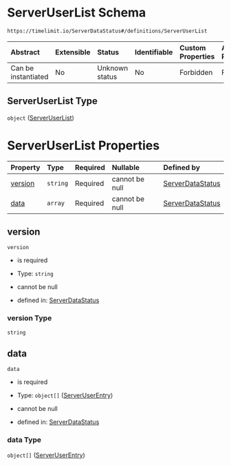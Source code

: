 # ServerUserList Schema

```txt
https://timelimit.io/ServerDataStatus#/definitions/ServerUserList
```



| Abstract            | Extensible | Status         | Identifiable | Custom Properties | Additional Properties | Access Restrictions | Defined In                                                                           |
| :------------------ | :--------- | :------------- | :----------- | :---------------- | :-------------------- | :------------------ | :----------------------------------------------------------------------------------- |
| Can be instantiated | No         | Unknown status | No           | Forbidden         | Forbidden             | none                | [ServerDataStatus.schema.json*](ServerDataStatus.schema.json "open original schema") |

## ServerUserList Type

`object` ([ServerUserList](serverdatastatus-definitions-serveruserlist.md))

# ServerUserList Properties

| Property            | Type     | Required | Nullable       | Defined by                                                                                                                                                                   |
| :------------------ | :------- | :------- | :------------- | :--------------------------------------------------------------------------------------------------------------------------------------------------------------------------- |
| [version](#version) | `string` | Required | cannot be null | [ServerDataStatus](serverdatastatus-definitions-serveruserlist-properties-version.md "https://timelimit.io/ServerDataStatus#/definitions/ServerUserList/properties/version") |
| [data](#data)       | `array`  | Required | cannot be null | [ServerDataStatus](serverdatastatus-definitions-serveruserlist-properties-data.md "https://timelimit.io/ServerDataStatus#/definitions/ServerUserList/properties/data")       |

## version



`version`

*   is required

*   Type: `string`

*   cannot be null

*   defined in: [ServerDataStatus](serverdatastatus-definitions-serveruserlist-properties-version.md "https://timelimit.io/ServerDataStatus#/definitions/ServerUserList/properties/version")

### version Type

`string`

## data



`data`

*   is required

*   Type: `object[]` ([ServerUserEntry](serverdatastatus-definitions-serveruserentry.md))

*   cannot be null

*   defined in: [ServerDataStatus](serverdatastatus-definitions-serveruserlist-properties-data.md "https://timelimit.io/ServerDataStatus#/definitions/ServerUserList/properties/data")

### data Type

`object[]` ([ServerUserEntry](serverdatastatus-definitions-serveruserentry.md))
